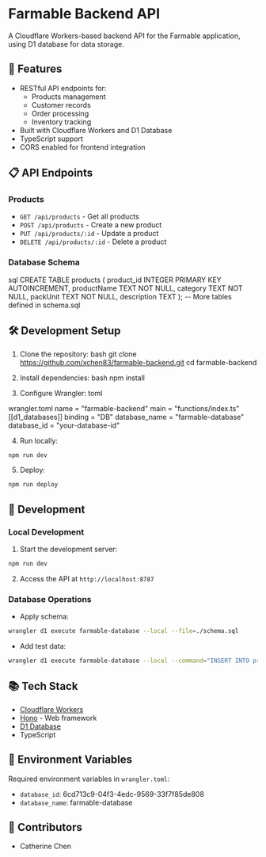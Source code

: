 # Farmable Backend API

A Cloudflare Workers-based backend API for the Farmable application, using D1 database for data storage.

## 🚀 Features

- RESTful API endpoints for:
  - Products management
  - Customer records
  - Order processing
  - Inventory tracking
- Built with Cloudflare Workers and D1 Database
- TypeScript support
- CORS enabled for frontend integration

## 📋 API Endpoints

### Products
- `GET /api/products` - Get all products
- `POST /api/products` - Create a new product
- `PUT /api/products/:id` - Update a product
- `DELETE /api/products/:id` - Delete a product

### Database Schema
sql
CREATE TABLE products (
product_id INTEGER PRIMARY KEY AUTOINCREMENT,
productName TEXT NOT NULL,
category TEXT NOT NULL,
packUnit TEXT NOT NULL,
description TEXT
);
-- More tables defined in schema.sql

## 🛠️ Development Setup
1. Clone the repository:
bash
git clone https://github.com/xchen83/farmable-backend.git
cd farmable-backend

2. Install dependencies:
bash
npm install

3. Configure Wrangler:
toml

wrangler.toml
name = "farmable-backend"
main = "functions/index.ts"
[[d1_databases]]
binding = "DB"
database_name = "farmable-database"
database_id = "your-database-id"

4. Run locally:
```bash
npm run dev
```

5. Deploy:
```bash
npm run deploy
```

## 🔧 Development

### Local Development
1. Start the development server:
```bash
npm run dev
```

2. Access the API at `http://localhost:8787`

### Database Operations
- Apply schema:
```bash
wrangler d1 execute farmable-database --local --file=./schema.sql
```

- Add test data:
```bash
wrangler d1 execute farmable-database --local --command="INSERT INTO products..."
```

## 📚 Tech Stack

- [Cloudflare Workers](https://workers.cloudflare.com/)
- [Hono](https://honojs.dev/) - Web framework
- [D1 Database](https://developers.cloudflare.com/d1/)
- TypeScript

## 🔐 Environment Variables

Required environment variables in `wrangler.toml`:
- `database_id`: 6cd713c9-04f3-4edc-9569-33f7f85de808
- `database_name`: farmable-database

## 👥 Contributors

- Catherine Chen